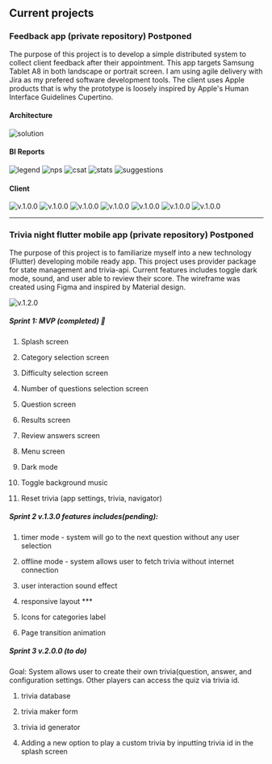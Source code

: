## Current projects

### Feedback app (private repository) Postponed

The purpose of this project is to develop a simple distributed system to collect client feedback after their appointment. This app targets Samsung Tablet A8 in both landscape or portrait screen. I am using agile delivery with Jira as my prefered software development tools. The client uses Apple products that is why the prototype is loosely inspired by Apple's Human Interface Guidelines Cupertino.

#### Architecture

![solution](archi-new.png)


#### BI Reports

![legend](salon-report-legend-tab1.png)
![nps](salon-feedback-nps-tab2.png)
![csat](emma-feedback-scat-tab3.png)
![stats](emma-feedback-stats-tab4.png)
![suggestions](emma-feedback-suggestions-tab5.png)
#### Client

![v.1.0.0](emma-feedback1024_1.jpg)
![v.1.0.0](emma-feedback1024_2.jpg)
![v.1.0.0](emma-feedback1024_3.jpg)
![v.1.0.0](emma-feedback1024_4.jpg)
![v.1.0.0](emma-feedback1024_5.jpg)
![v.1.0.0](emma-feedback1024_6.jpg)
![v.1.0.0](emma-feedback1024_7.jpg)


---

### Trivia night flutter mobile app (private repository) Postponed

The purpose of this project is to familiarize myself into a new technology (Flutter) developing mobile ready app. This project uses provider package for state management and trivia-api. Current features includes toggle dark mode, sound, and user able to review their score. The wireframe was created using Figma and inspired by Material design.

![v.1.2.0](trivia_ux_journey.gif)

##### Sprint 1: MVP (completed) 🚀

1. Splash screen

2. Category selection screen

3. Difficulty selection screen

4. Number of questions selection screen

5. Question screen

6. Results screen

7. Review answers screen

8. Menu screen

9. Dark mode

10. Toggle background music

11. Reset trivia (app settings, trivia, navigator)


##### Sprint 2 v.1.3.0 features includes(pending):

1. timer mode - system will go to the next question without any user selection

2. offline mode - system allows user to fetch trivia without internet connection

3. user interaction sound effect

4. responsive layout ***

5. Icons for categories label

6. Page transition animation

##### Sprint 3 v.2.0.0 (to do)

Goal: System allows user to create their own trivia(question, answer, and configuration settings. Other players can access the quiz via trivia id.

1. trivia database

2. trivia maker form

3. trivia id generator

4. Adding a new option to play a custom trivia by inputting trivia id in the splash screen
